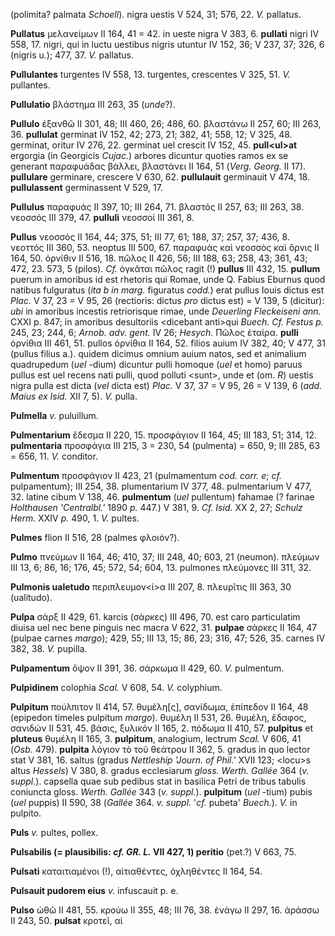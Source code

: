 (polimita? palmata *Schoell*). nigra uestis V 524, 31; 576, 22. *V.*
pallatus.

**Pullatus** μελανείμων II 164, 41 = 42. in ueste nigra V 383, 6.
**pullati** nigri IV 558, 17. nigri, qui in luctu uestibus nigris
utuntur IV 152, 36; V 237, 37; 326, 6 (nigris u.); 477, 37. *V.*
pallatus.

**Pullulantes** turgentes IV 558, 13. turgentes, crescentes V 325, 51.
*V.* pullantes.

**Pullulatio** βλάστημα III 263, 35 (*unde*?).

**Pullulo** ἐξανθῶ II 301, 48; III 460, 26; 486, 60. βλαστάνω II 257,
60; III 263, 36. **pullulat** germinat IV 152, 42; 273, 21; 382, 41;
558, 12; V 325, 48. germinat, oritur IV 276, 22. germinat uel crescit IV
152, 45. **pull\<ul\>at** ergorgia (in Georgicis *Cujac.*) arbores
dicuntur quoties ramos ex se generant παραφυάδας βάλλει, βλαστάνει II
164, 51 (*Verg. Georg.* II 17). **pullulare** germinare, crescere V
630, 62. **pullulauit** germinauit V 474, 18. **pullulassent**
germinassent V 529, 17.

**Pullulus** παραφυάς II 397, 10; III 264, 71. βλαστός II 257, 63; III
263, 38. νεοσσός III 379, 47. **pulluli** νεοσσοί III 361, 8.

**Pullus** νεοσσός II 164, 44; 375, 51; III 77, 61; 188, 37; 257, 37;
436, 8. νεοττός III 360, 53. neoptus III 500, 67. παραφυὰς καὶ νεοσσὸς
καὶ ὄρνις II 164, 50. ὀρνίθιν II 516, 18. πῶλος II 426, 56; III 188, 63;
258, 43; 361, 43; 472, 23. 573, 5 (pilos). *Cf.* ὀγκᾶται πῶλος ragit (!)
**pullus** III 432, 15. **pullum** puerum in amoribus id est rhetoris
qui Romae, unde Q. Fabius Eburnus quod natibus fulguratus (*ita b in
marg.* figuratus *codd.*) erat pullus Iouis dictus est *Plac.* V 37, 23
= V 95, 26 (rectioris: dictus *pro* dictus est) = V 139, 5 (dicitur):
*ubi* in amoribus incestis retriorisque rimae, unde *Deuerling
Fleckeiseni ann.* CXXI p. 847; in amoribus desultoriis \<dicebant
anti\>qui *Buech. Cf. Festus p.* 245, 23; 244, 6; *Arnob. adv. gent.* IV
26; *Hesych.* Πῶλος ἑταίρα. **pulli** ὀρνίθια III 461, 51. pullos
ὀρνίθια II 164, 52. filios auium IV 382, 40; V 477, 31 (pullus filius
a.). quidem dicimus omnium auium natos, sed et animalium quadrupedum
(*uel* -dium) dicuntur pulli homoque (*uel* et homo) paruus pullus est
uel recens nati pulli, quod polluti \<sunt\>, unde et (om. *R*) uestis
nigra pulla est dicta (*vel* dicta est) *Plac.* V 37, 37 = V 95, 26 = V
139, 6 (*add. Maius ex Isid.* XII 7, 5). *V.* pulla.

**Pulmella** *v.* puluillum.

**Pulmentarium** ἔδεσμα II 220, 15. προσφάγιον II 164, 45; III 183, 51;
314, 12. **pulmentaria** προσφάγια III 215, 3 = 230, 54 (pulmenta) =
650, 9; III 285, 63 = 656, 11. *V.* conditor.

**Pulmentum** προσφάγιον II 423, 21 (pulmamentum *cod. corr. e*; *cf.*
pulpamentum); III 254, 38. plumentarium IV 377, 48. pulmentarium V 477,
32. latine cibum V 138, 46. **pulmentum** (*uel* pullentum) fahamae (?
farinae *Holthausen 'Centralbl.'* 1890 *p.* 447.) V 381, 9. *Cf. Isid.*
XX 2, 27; *Schulz Herm.* XXIV *p.* 490, 1. *V.* pultes.

**Pulmes** flion II 516, 28 (palmes φλοιόν?).

**Pulmo** πνεύμων II 164, 46; 410, 37; III 248, 40; 603, 21 (neumon).
πλεύμων III 13, 6; 86, 16; 176, 45; 572, 54; 604, 13. pulmones πλεύμονες
III 311, 32.

**Pulmonis ualetudo** περιπλευμον\<ί\>α III 207, 8. πλευρῖτις III 363,
30 (ualitudo).

**Pulpa** σάρξ II 429, 61. karcis (σάρκες) III 496, 70. est caro
particulatim diuisa uel nec bene pinguis nec macra V 622, 31. **pulpae**
σάρκες II 164, 47 (pulpae carnes *margo*); 429, 55; III 13, 15; 86,
23; 316, 47; 526, 35. carnes IV 382, 38. *V.* pupilla.

**Pulpamentum** ὄψον II 391, 36. σάρκωμα II 429, 60. *V.* pulmentum.

**Pulpidinem** colophia *Scal.* V 608, 54. *V.* colyphium.

**Pulpitum** πούλπιτον II 414, 57. θυμέλη\[ς\], σανίδωμα, ἐπίπεδον II
164, 48 (epipedon timeles pulpitum *margo*). θυμέλη II 531, 26.
θυμέλη, ἔδαφος, σανιδών II 531, 45. βάσις, ξυλικόν II 165, 2. πόδωμα II
410, 57. **pulpitus** et **pluteus** θυμέλη II 165, 3. **pulpitum**,
analogium, lectrum *Scal.* V 606, 41 (*Osb.* 479). **pulpita** λόγιον τὸ
τοῦ θεάτρου II 362, 5. gradus in quo lector stat V 381, 16. saltus
(gradus *Nettleship 'Journ. of Phil.'* XVII 123; \<locu\>s altus
*Hessels*) V 380, 8. gradus ecclesiarum *gloss. Werth. Gallée* 364 (*v.
suppl.*). capsella quae sub pedibus stat in basilica Petri de tribus
tabulis coniuncta gloss. *Werth. Gallée* 343 (*v. suppl.*).
**pulpitum** (*uel* -tium) pubis (*uel* puppis) II 590, 38 (*Gallée*
364. *v. suppl.* '*cf.* pubeta' *Buech.*). *V.* in pulpito.

**Puls** *v.* pultes, pollex.

**Pulsabilis (= plausibilis: *cf. GR. L.* VII 427, 1) peritio**
(pet.?) V 663, 75.

**Pulsati** καταιτιαμένοι (!), αἰτιαθέντες, ὀχληθέντες II 164, 54.

**Pulsauit pudorem eius** *v.* infuscauit p. e.

**Pulso** ὠθῶ II 481, 55. κρούω II 355, 48; III 76, 38. ἐνάγω II 297,
16. ἀράσσω II 243, 50. **pulsat** κροτεῖ, αἰ
